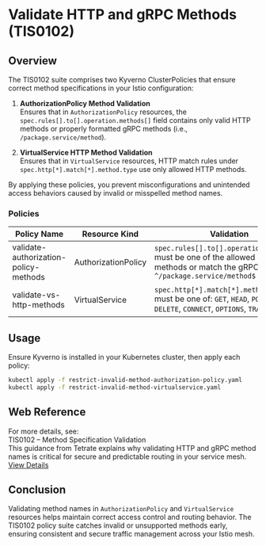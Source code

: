 # Validate HTTP and gRPC Methods (TIS0102)

## Overview

The TIS0102 suite comprises two Kyverno ClusterPolicies that ensure correct method specifications in your Istio configuration:

1. **AuthorizationPolicy Method Validation**  
   Ensures that in `AuthorizationPolicy` resources, the `spec.rules[].to[].operation.methods[]` field contains only valid HTTP methods or properly formatted gRPC methods (i.e., `/package.service/method`).

2. **VirtualService HTTP Method Validation**  
   Ensures that in `VirtualService` resources, HTTP match rules under `spec.http[*].match[*].method.type` use only allowed HTTP methods.

By applying these policies, you prevent misconfigurations and unintended access behaviors caused by invalid or misspelled method names.

### Policies

| Policy Name                           | Resource Kind       | Validation                                                                                                                            | YAML File                                         |
| ------------------------------------- | ------------------- | ------------------------------------------------------------------------------------------------------------------------------------- | ------------------------------------------------- |
| validate-authorization-policy-methods | AuthorizationPolicy | `spec.rules[].to[].operation.methods[]` must be one of the allowed HTTP methods or match the gRPC pattern `^/package.service/method$` | restrict-invalid-method-authorization-policy.yaml |
| validate-vs-http-methods              | VirtualService      | `spec.http[*].match[*].method.type` must be one of: `GET`, `HEAD`, `POST`, `PUT`, `DELETE`, `CONNECT`, `OPTIONS`, `TRACE`, or `PATCH` | restrict-invalid-method-virtualservice.yaml       |

## Usage

Ensure Kyverno is installed in your Kubernetes cluster, then apply each policy:

```bash
kubectl apply -f restrict-invalid-method-authorization-policy.yaml
kubectl apply -f restrict-invalid-method-virtualservice.yaml
```

## Web Reference

For more details, see:  
TIS0102 – Method Specification Validation  
This guidance from Tetrate explains why validating HTTP and gRPC method names is critical for secure and predictable routing in your service mesh.  
[View Details](https://docs.tetrate.io/istio-subscription/tools/tca/analysis/TIS0102)

## Conclusion

Validating method names in `AuthorizationPolicy` and `VirtualService` resources helps maintain correct access control and routing behavior. The TIS0102 policy suite catches invalid or unsupported methods early, ensuring consistent and secure traffic management across your Istio mesh.
